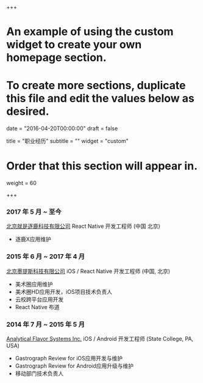 +++
# An example of using the custom widget to create your own homepage section.
# To create more sections, duplicate this file and edit the values below as desired.

date = "2016-04-20T00:00:00"
draft = false

title = "职业经历"
subtitle = ""
widget = "custom"

# Order that this section will appear in.
weight = 60

+++

### 2017 年 5 月 ~ 至今

[北京就是逐鹿科技有限公司](https://www.zhulux.com/) React Native 开发工程师 (中国 北京)

- 逐鹿X应用维护

### 2015 年 6 月 ~ 2017 年 4 月

[北京墨提斯科技有限公司](http://web.meishuquan.net/) iOS / React Native 开发工程师 (中国, 北京)

- 美术圈应用维护
- 美术圈HD应用开发，iOS项目技术负责人
- 云校跨平台应用开发
- React Native 布道

### 2014 年 7 月 ~ 2015 年 5 月

[Analytical Flavor Systems Inc.](https://gastrograph.com/) iOS / Android 开发工程师 (State College, PA, USA)

- Gastrograph Review for iOS应用开发与维护
- Gastrograph Review for Android应用升级与维护
- 移动部门技术负责人

